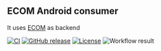 ## ECOM Android consumer
It uses [ECOM][ecom-github] as backend

[ecom-github]: https://github.com/bhuvancom/ecom

[![CI](https://github.com/stripe/stripe-android/workflows/CI/badge.svg)](https://github.com/stripe/stripe-android/actions?query=workflow%3ACI)
[![GitHub release](https://img.shields.io/github/release/stripe/stripe-android.svg?maxAge=60)](https://github.com/stripe/stripe-android/releases)
[![License](https://img.shields.io/github/license/stripe/stripe-android)](https://github.com/stripe/stripe-android/blob/master/LICENSE)
![Workflow result](https://github.com/bhuvancom//workflows/ci/badge.svg)